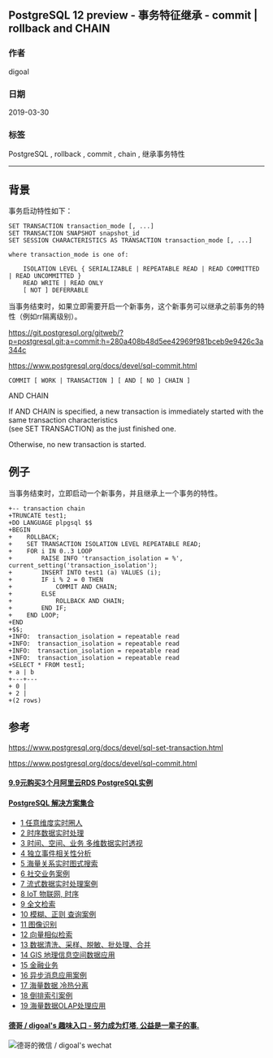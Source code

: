 ## PostgreSQL 12 preview - 事务特征继承 - commit | rollback and CHAIN   
                                              
### 作者                                              
digoal                                              
                                              
### 日期                                              
2019-03-30                                              
                                              
### 标签                                              
PostgreSQL , rollback , commit , chain , 继承事务特性    
                                              
----                                              
                                              
## 背景   
事务启动特性如下：  
  
```  
SET TRANSACTION transaction_mode [, ...]  
SET TRANSACTION SNAPSHOT snapshot_id  
SET SESSION CHARACTERISTICS AS TRANSACTION transaction_mode [, ...]  
  
where transaction_mode is one of:  
  
    ISOLATION LEVEL { SERIALIZABLE | REPEATABLE READ | READ COMMITTED | READ UNCOMMITTED }  
    READ WRITE | READ ONLY  
    [ NOT ] DEFERRABLE  
```  
  
当事务结束时，如果立即需要开启一个新事务，这个新事务可以继承之前事务的特性（例如rr隔离级别）。  
  
https://git.postgresql.org/gitweb/?p=postgresql.git;a=commit;h=280a408b48d5ee42969f981bceb9e9426c3a344c  
  
https://www.postgresql.org/docs/devel/sql-commit.html  
  
```  
COMMIT [ WORK | TRANSACTION ] [ AND [ NO ] CHAIN ]  
```  
  
AND CHAIN  
  
If AND CHAIN is specified, a new transaction is immediately started with the same transaction characteristics   
(see SET TRANSACTION) as the just finished one.   
  
Otherwise, no new transaction is started.  
  
## 例子  
当事务结束时，立即启动一个新事务，并且继承上一个事务的特性。  
  
```  
+-- transaction chain  
+TRUNCATE test1;  
+DO LANGUAGE plpgsql $$  
+BEGIN  
+    ROLLBACK;  
+    SET TRANSACTION ISOLATION LEVEL REPEATABLE READ;  
+    FOR i IN 0..3 LOOP  
+        RAISE INFO 'transaction_isolation = %', current_setting('transaction_isolation');  
+        INSERT INTO test1 (a) VALUES (i);  
+        IF i % 2 = 0 THEN  
+            COMMIT AND CHAIN;  
+        ELSE  
+            ROLLBACK AND CHAIN;  
+        END IF;  
+    END LOOP;  
+END  
+$$;  
+INFO:  transaction_isolation = repeatable read  
+INFO:  transaction_isolation = repeatable read  
+INFO:  transaction_isolation = repeatable read  
+INFO:  transaction_isolation = repeatable read  
+SELECT * FROM test1;  
+ a | b   
+---+---  
+ 0 |   
+ 2 |   
+(2 rows)  
```  
    
## 参考  
https://www.postgresql.org/docs/devel/sql-set-transaction.html  
  
https://www.postgresql.org/docs/devel/sql-commit.html  
  
  
  
  
  
  
  
  
  
  
  
  
  
  
  
  
  
  
  
  
  
  
  
  
  
  
  
  
  
  
  
  
  
  
  
  
  
  
  
  
  
  
  
  
  
  
  
  
  
  
  
  
#### [9.9元购买3个月阿里云RDS PostgreSQL实例](https://www.aliyun.com/database/postgresqlactivity "57258f76c37864c6e6d23383d05714ea")
  
  
#### [PostgreSQL 解决方案集合](https://yq.aliyun.com/topic/118 "40cff096e9ed7122c512b35d8561d9c8")
- [1 任意维度实时圈人](https://yq.aliyun.com/topic/118 "40cff096e9ed7122c512b35d8561d9c8")
- [2 时序数据实时处理](https://yq.aliyun.com/topic/118 "40cff096e9ed7122c512b35d8561d9c8")
- [3 时间、空间、业务 多维数据实时透视](https://yq.aliyun.com/topic/118 "40cff096e9ed7122c512b35d8561d9c8")
- [4 独立事件相关性分析](https://yq.aliyun.com/topic/118 "40cff096e9ed7122c512b35d8561d9c8")
- [5 海量关系实时图式搜索](https://yq.aliyun.com/topic/118 "40cff096e9ed7122c512b35d8561d9c8")
- [6 社交业务案例](https://yq.aliyun.com/topic/118 "40cff096e9ed7122c512b35d8561d9c8")
- [7 流式数据实时处理案例](https://yq.aliyun.com/topic/118 "40cff096e9ed7122c512b35d8561d9c8")
- [8 IoT 物联网, 时序](https://yq.aliyun.com/topic/118 "40cff096e9ed7122c512b35d8561d9c8")
- [9 全文检索](https://yq.aliyun.com/topic/118 "40cff096e9ed7122c512b35d8561d9c8")
- [10 模糊、正则 查询案例](https://yq.aliyun.com/topic/118 "40cff096e9ed7122c512b35d8561d9c8")
- [11 图像识别](https://yq.aliyun.com/topic/118 "40cff096e9ed7122c512b35d8561d9c8")
- [12 向量相似检索](https://yq.aliyun.com/topic/118 "40cff096e9ed7122c512b35d8561d9c8")
- [13 数据清洗、采样、脱敏、批处理、合并](https://yq.aliyun.com/topic/118 "40cff096e9ed7122c512b35d8561d9c8")
- [14 GIS 地理信息空间数据应用](https://yq.aliyun.com/topic/118 "40cff096e9ed7122c512b35d8561d9c8")
- [15 金融业务](https://yq.aliyun.com/topic/118 "40cff096e9ed7122c512b35d8561d9c8")
- [16 异步消息应用案例](https://yq.aliyun.com/topic/118 "40cff096e9ed7122c512b35d8561d9c8")
- [17 海量数据 冷热分离](https://yq.aliyun.com/topic/118 "40cff096e9ed7122c512b35d8561d9c8")
- [18 倒排索引案例](https://yq.aliyun.com/topic/118 "40cff096e9ed7122c512b35d8561d9c8")
- [19 海量数据OLAP处理应用](https://yq.aliyun.com/topic/118 "40cff096e9ed7122c512b35d8561d9c8")
  
  
#### [德哥 / digoal's 趣味入口 - 努力成为灯塔, 公益是一辈子的事.](https://github.com/digoal/blog/blob/master/README.md "22709685feb7cab07d30f30387f0a9ae")
  
  
![德哥的微信 / digoal's wechat](../pic/digoal_weixin.jpg "f7ad92eeba24523fd47a6e1a0e691b59")
  
